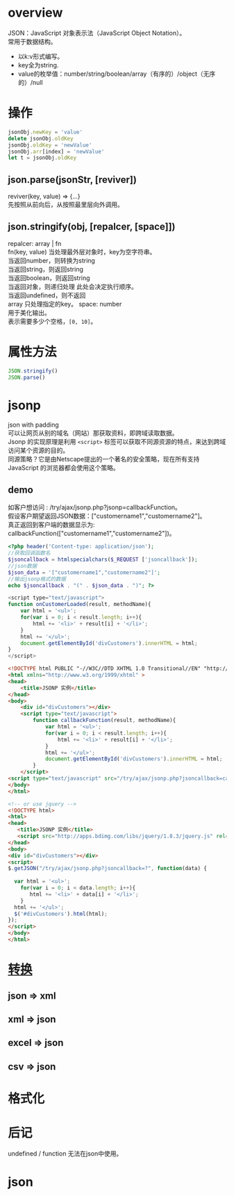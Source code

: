 # overview
JSON：JavaScript 对象表示法（JavaScript Object Notation）。  
常用于数据结构。  
- 以k:v形式编写。  
- key全为string.
- value的枚举值：number/string/boolean/array（有序的）/object（无序的）/null

# 操作
```js
jsonObj.newKey = 'value'
delete jsonObj.oldKey
jsonObj.oldKey = 'newValue'
jsonObj.arr[index] = 'newValue'
let t = jsonObj.oldKey
```
## json.parse(jsonStr, [reviver])
reviver(key, value) => {...}  
先按照从前向后，从按照最里层向外调用。  

## json.stringify(obj, [repalcer, [space]])
repalcer: array | fn  
    fn(key, value) 当处理最外层对象时，key为空字符串。  
        当返回number，则转换为string  
        当返回string，则返回string  
        当返回boolean，则返回string  
        当返回对象，则递归处理    此处会决定执行顺序。  
        当返回undefined，则不返回  
    array
        只处理指定的key。
space: number  
    用于美化输出。  
    表示需要多少个空格，`[0, 10]`。  


# 属性方法
```js
JSON.stringify()
JSON.parse()
```

# jsonp
json with padding  
可以让网页从别的域名（网站）那获取资料，即跨域读取数据。  
Jsonp 的实现原理是利用 `<script>` 标签可以获取不同源资源的特点，来达到跨域访问某个资源的目的。  
同源策略？它是由Netscape提出的一个著名的安全策略，现在所有支持 JavaScript 的浏览器都会使用这个策略。  

## demo
如客户想访问 :​ /try/ajax/jsonp.php?jsonp=callbackFunction​。  
假设客户期望返回JSON数据：​["customername1","customername2"]​。  
真正返回到客户端的数据显示为: ​callbackFunction(["customername1","customername2"])​。  

```php
<?php header('Content-type: application/json'); 
//获取回调函数名 
$jsoncallback = htmlspecialchars($_REQUEST ['jsoncallback']); 
//json数据 
$json_data = '["customername1","customername2"]'; 
//输出jsonp格式的数据 
echo $jsoncallback . "(" . $json_data . ")"; ?>
```
```js
<script type="text/javascript">
function onCustomerLoaded(result, methodName){
    var html = '<ul>';
    for(var i = 0; i < result.length; i++){
        html += '<li>' + result[i] + '</li>';
    }
    html += '</ul>';
    document.getElementById('divCustomers').innerHTML = html;
}
</script>
```
```html
<!DOCTYPE html PUBLIC "-//W3C//DTD XHTML 1.0 Transitional//EN" "http://www.w3.org/TR/xhtml1/DTD/xhtml1-transitional.dtd">
<html xmlns="http://www.w3.org/1999/xhtml" >
<head>
    <title>JSONP 实例</title>
</head>
<body>
    <div id="divCustomers"></div>
    <script type="text/javascript">
        function callbackFunction(result, methodName){
            var html = '<ul>';
            for(var i = 0; i < result.length; i++){
                html += '<li>' + result[i] + '</li>';
            }
            html += '</ul>';
            document.getElementById('divCustomers').innerHTML = html;
        }
    </script>
<script type="text/javascript" src="/try/ajax/jsonp.php?jsoncallback=callbackFunction"></script>
</body>
</html>

<!-- or use jquery -->
<!DOCTYPE html>
<html>
<head>
   <title>JSONP 实例</title>
   <script src="http://apps.bdimg.com/libs/jquery/1.8.3/jquery.js" rel="external nofollow" ></script> 
</head>
<body>
<div id="divCustomers"></div>
<script>
$.getJSON("/try/ajax/jsonp.php?jsoncallback=?", function(data) {
   
  var html = '<ul>';
    for(var i = 0; i < data.length; i++){
       html += '<li>' + data[i] + '</li>';
    }
  html += '</ul>';
  $('#divCustomers').html(html); 
});
</script>
</body>
</html> 
```

# [转换](/language/javascript/json-transfer.html)
## json => xml
## xml => json
## excel => json
## csv => json
# 格式化

# 后记
undefined / function 无法在json中使用。

# json